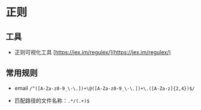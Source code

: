 # 正则

## 工具

- 正则可视化工具 [https://jex.im/regulex/](https://jex.im/regulex/)

## 常用规则

- email `/^([A-Za-z0-9_\-\.])+\@([A-Za-z0-9_\-\.])+\.([A-Za-z]{2,4})$/`

- 匹配路径的文件名称：`.*/(.+)$`

